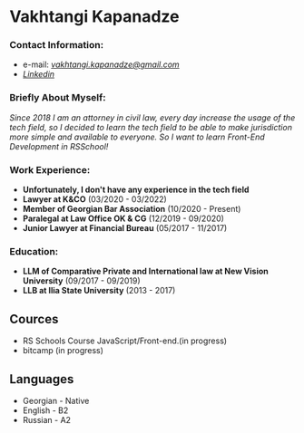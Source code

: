 # **Vakhtangi Kapanadze**

### Contact Information:

* e-mail: *<vakhtangi.kapanadze@gmail.com>*
* *[Linkedin](https://www.linkedin.com/in/vakhtangi-kapanadze-856803186/)*

### Briefly About Myself:
*Since 2018 I am an attorney in civil law, every day increase the usage of the tech field, so I decided to learn the tech field to be able to make jurisdiction more simple and available to everyone. So I want to learn Front-End Development in RSSchool!*


### Work Experience:
* **Unfortunately, I don't have any experience in the tech field** 
* **Lawyer at K&CO** (03/2020 - 03/2022)
* **Member of Georgian Bar Association** (10/2020 - Present)
* **Paralegal at Law Office OK & CG** (12/2019 - 09/2020)
* **Junior Lawyer at Financial Bureau** (05/2017 - 11/2017)


### Education:
* **LLM of Comparative Private and International law at New Vision University** (09/2017 - 09/2019)
* **LLB at Ilia State University** (2013 - 2017)

## Cources
* RS Schools Course  JavaScript/Front-end.(in progress)
* bitcamp (in progress)


## Languages
* Georgian - Native
* English - B2
* Russian - A2
